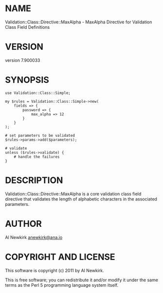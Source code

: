 # NAME

Validation::Class::Directive::MaxAlpha - MaxAlpha Directive for Validation Class Field Definitions

# VERSION

version 7.900033

# SYNOPSIS

    use Validation::Class::Simple;

    my $rules = Validation::Class::Simple->new(
        fields => {
            password => {
                max_alpha => 12
            }
        }
    );

    # set parameters to be validated
    $rules->params->add($parameters);

    # validate
    unless ($rules->validate) {
        # handle the failures
    }

# DESCRIPTION

Validation::Class::Directive::MaxAlpha is a core validation class field
directive that validates the length of alphabetic characters in the associated
parameters.

# AUTHOR

Al Newkirk <anewkirk@ana.io>

# COPYRIGHT AND LICENSE

This software is copyright (c) 2011 by Al Newkirk.

This is free software; you can redistribute it and/or modify it under
the same terms as the Perl 5 programming language system itself.
